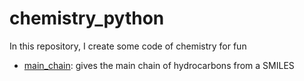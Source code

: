 # chemistry_python
In this repository, I create some code of chemistry for fun
+ [main_chain](main_chain.py): gives the main chain of hydrocarbons from a SMILES

